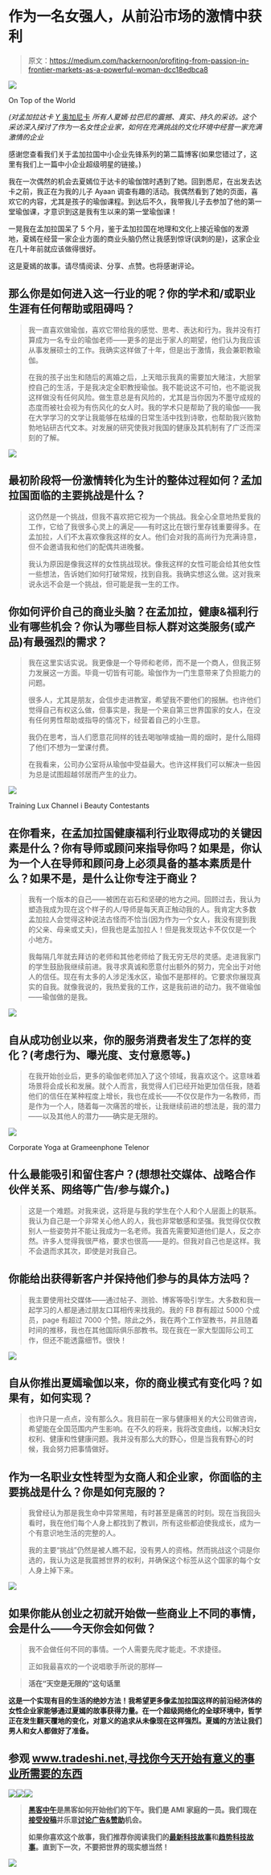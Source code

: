# 作为一名女强人，从前沿市场的激情中获利

> 原文：<https://medium.com/hackernoon/profiting-from-passion-in-frontier-markets-as-a-powerful-woman-dcc18edbca8>

![](img/0d500bf457ce0735a75e656ea1b406a7.png)

On Top of the World

*(对孟加拉达卡* [*Y* 奥加尼卡](https://www.facebook.com/groups/yogini.anika/?ref=br_rs) *所有人夏嫣·拉巴尼的震撼、真实、持久的采访。这个采访深入探讨了作为一名女性企业家，如何在充满挑战的文化环境中经营一家充满激情的企业*

感谢您查看我们关于孟加拉国中小企业先锋系列的第二篇博客(如果您错过了，这里有我们上一篇中小企业超级明星的链接。)

我在一次偶然的机会去夏嫣位于达卡的瑜伽馆时遇到了她。回到悉尼，在出发去达卡之前，我正在为我的儿子 Ayaan 调查有趣的活动。我偶然看到了她的页面，喜欢它的内容，尤其是孩子的瑜伽课程。到达后不久，我带我儿子去参加了他的第一堂瑜伽课，才意识到这是我有生以来的第一堂瑜伽课！

一晃我在孟加拉国呆了 5 个月，鉴于孟加拉国在地理和文化上接近瑜伽的发源地，夏嫣在经营一家企业方面的商业头脑仍然让我感到惊讶(讽刺的是)，这家企业在几十年前就应该做得很好。

这是夏嫣的故事。请尽情阅读、分享、点赞。也将感谢评论。

## 那么你是如何进入这一行业的呢？你的学术和/或职业生涯有任何帮助或阻碍吗？

> 我一直喜欢做瑜伽，喜欢它带给我的感觉、思考、表达和行为。我并没有打算成为一名专业的瑜伽老师——更多的是出于家人的期望，他们认为我应该从事发展硕士的工作。我确实这样做了十年，但是出于激情，我会兼职教瑜伽。
> 
> 在我的孩子出生和随后的离婚之后，上天暗示我真的需要加大赌注，大胆掌控自己的生活，于是我决定全职教授瑜伽。我不能说这不可怕，也不能说我这样做没有任何风险。做生意总是有风险的，尤其是当你因为不墨守成规的态度而被社会视为有伤风化的女人时。我的学术只是帮助了我的瑜伽——我在大学学习的文学让我能够在枯燥的日常生活中找到诗歌，也帮助我兴致勃勃地钻研古代文本。对发展的研究使我对我国的健康及其机制有了广泛而深刻的了解。

![](img/24f50a35fe084f89561f73f8a801b015.png)

## **最初阶段将一份激情转化为生计的整体过程如何？孟加拉国面临的主要挑战是什么？**

> 这仍然是一个挑战，但我不喜欢把它视为一个挑战。我全心全意地热爱我的工作，它给了我很多心灵上的满足——有时这比在银行里存钱重要得多。在孟加拉，人们不太喜欢像我这样的女人。他们会对我的高尚行为充满诗意，但不会邀请我和他们的配偶共进晚餐。
> 
> 我认为原因是像我这样的女性挑战现状。像我这样的女性可能会给其他女性一些想法，告诉她们如何打破常规，找到自我。我确实想这么做。这对我来说永远不会是一个挑战，但可能是我一生的工作。

## 你如何评价自己的商业头脑？在孟加拉，健康&福利行业有哪些机会？你认为哪些目标人群对这类服务(或产品)有最强烈的需求？

> 我在这里实话实说。我更像是一个导师和老师，而不是一个商人，但我正努力发展这一方面。毕竟一切皆有可能。瑜伽作为一门生意带来了负担能力的问题。
> 
> 很多人，尤其是朋友，会信步走进教室，希望我不要他们的报酬。也许他们觉得自己有权这么做，但事实是，我是一个来自第三世界国家的女人，在没有任何男性帮助或指导的情况下，经营着自己的小生意。
> 
> 我仍在思考，当人们愿意花同样的钱去喝咖啡或抽一周的烟时，是什么阻碍了他们不想为一堂课付费。
> 
> 在我看来，公司办公室将从瑜伽中受益最大。也许这样我们可以解决一些因为总是试图超越邻居而产生的业力。

![](img/762bae10bfee51ff0a5814b1847791f0.png)

Training Lux Channel i Beauty Contestants

## **在你看来，在孟加拉国健康福利行业取得成功的关键因素是什么？你有导师或顾问来指导你吗？如果是，你认为一个人在导师和顾问身上必须具备的基本素质是什么？如果不是，是什么让你专注于商业？**

> 我有一个版本的自己——被困在岩石和坚硬的地方之间。回顾过去，我认为塑造我成为现在这个样子的人/导师是每天真正触动我的人。我肯定大多数孟加拉人会觉得这种说法古怪而不恰当(因为作为一个女人，我没有提到我的父亲、母亲或丈夫)，但我也是孟加拉人！但是我发现达卡不仅仅是一个小地方。
> 
> 我每隔几年就去拜访的老师和其他老师给了我无穷无尽的灵感。走进我家门的学生鼓励我继续前进。我寻求真诚和愿意付出额外的努力，完全出于对他人的信任。现在有太多的人涉足浅水区，瑜伽不是那样的。它要求你展现真实的自我。就像我说的，我热爱我的工作，这是我前进的动力。我不做瑜伽——瑜伽做的是我。

![](img/c0cc129a131f95437a5cbde4384c1961.png)

## 自从成功创业以来，你的服务消费者发生了怎样的变化？(考虑行为、曝光度、支付意愿等。)

> 在我开始创业后，更多的瑜伽老师加入了这个领域，我喜欢这个。这意味着场景将会成长和发展。就个人而言，我觉得人们已经开始更加信任我，随着他们的信任在某种程度上增长，我也在成长——不仅仅是作为一名教师，而是作为一个人，随着每一次痛苦的增长，让我继续前进的想法是，我的潜力——以及其他人的潜力——确实是无限的。

![](img/46faad62f302855a8b87c06fb32dccb9.png)

Corporate Yoga at Grameenphone Telenor

## **什么最能吸引和留住客户？(想想社交媒体、战略合作伙伴关系、网络等广告/参与媒介。)**

> 这是一个难题。对我来说，这将是与我的学生在个人和个人层面上的联系。我认为自己是一个非常关心他人的人，我也非常敏感和坚强。我觉得仅仅教别人一些姿势并不能让我成为一名老师。我首先需要知道他们是人，反之亦然。许多人觉得我很严格，要求也很高——是的。但我对自己也是这样。我不会退而求其次，即使是对我自己。

## 你能给出获得新客户并保持他们参与的具体方法吗？

> 我主要使用社交媒体——通过帖子、测验、博客等吸引学生。大多数和我一起学习的人都是通过朋友口耳相传来找我的。我的 FB 群有超过 5000 个成员，page 有超过 7000 个赞。除此之外，我在两个工作室教书，并且随着时间的推移，我也在其他国际俱乐部教书。现在我在一家大型国际公司工作，但还不能透露细节。很快！

![](img/d48b4ea46d54a44c5d515d0de9494e04.png)

## **自从你推出夏嫣瑜伽以来，你的商业模式有变化吗？如果有，如何实现？**

> 也许只是一点点，没有那么久。我目前在一家与健康相关的大公司做咨询，希望能在全国范围内产生影响。在不久的将来，我将改变曲线，以解决妇女权利、健康和性健康问题。我并没有那么大的野心，但是当我有野心的时候，我会努力把事情做好。

## **作为一名职业女性转型为女商人和企业家，你面临的主要挑战是什么？你是如何克服的？**

> 我曾经认为那是我生命中异常黑暗，有时甚至是痛苦的时刻。现在当我回头看时，我在他们每个人身上都找到了教训，所有这些都迫使我成长，成为一个有意识地生活的完整的人。
> 
> 我的主要“挑战”仍然是被人瞧不起，没有男人的资格。然而挑战这个词是你选的，我认为这是我震撼世界的权利，并确保这个标签从这个国家的每个女人身上掉下来。

![](img/fe164e896a6ef2af5cdff47e14061612.png)

## 如果你能从创业之初就开始做一些商业上不同的事情，会是什么——今天你会如何做？

> 我不会做任何不同的事情。一个人需要先爬才能走。不求捷径。
> 
> 正如我最喜欢的一个说唱歌手所说的那样—

> **活在“天空是无限的”这句话里**

**这是一个实现有目的生活的绝妙方法！我希望更多像孟加拉国这样的前沿经济体的女性企业家能够通过夏嫣的故事获得力量。在一个超级网络化的全球环境中，哲学正在发生翻天覆地的变化，对意义的追求从未像现在这样强烈。夏嫣的方法让我们男人和女人都做好了准备。**

## **参观 www.tradeshi.net,寻找你今天开始有意义的事业所需要的东西**

**[![](img/50ef4044ecd4e250b5d50f368b775d38.png)](http://bit.ly/HackernoonFB)****[![](img/979d9a46439d5aebbdcdca574e21dc81.png)](https://goo.gl/k7XYbx)****[![](img/2930ba6bd2c12218fdbbf7e02c8746ff.png)](https://goo.gl/4ofytp)**

> **[黑客中午](http://bit.ly/Hackernoon)是黑客如何开始他们的下午。我们是 AMI 家庭的一员。我们现在[接受投稿](http://bit.ly/hackernoonsubmission)并乐意[讨论广告&赞助](mailto:partners@amipublications.com)机会。**
> 
> **如果你喜欢这个故事，我们推荐你阅读我们的[最新科技故事](http://bit.ly/hackernoonlatestt)和[趋势科技故事](https://hackernoon.com/trending)。直到下一次，不要把世界的现实想当然！**

**[![](img/be0ca55ba73a573dce11effb2ee80d56.png)](https://goo.gl/Ahtev1)**